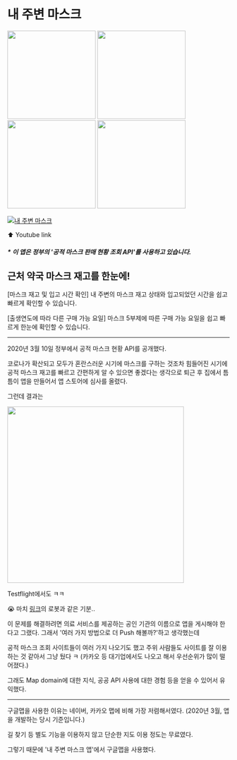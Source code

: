 # 내 주변 마스크

<p float="left">
<img src="https://user-images.githubusercontent.com/38850628/110283144-f144e680-8022-11eb-9e26-bcb82288e1fc.png" width="200" style="max-width:100%;">

<img src="https://user-images.githubusercontent.com/38850628/110283155-f4d86d80-8022-11eb-8409-735dee915b37.png" width="200" style="max-width:100%;">

<img src="https://user-images.githubusercontent.com/38850628/110283166-f73ac780-8022-11eb-9a50-28da4d7c8b19.png" width="200" style="max-width:100%;">

<img src="https://user-images.githubusercontent.com/38850628/110283168-f7d35e00-8022-11eb-8547-1d11be3e0a60.png" width="200" style="max-width:100%;">
</p>

[![내 주변 마스크](https://i.ytimg.com/vi/i3vclWWoiWc/maxresdefault.jpg)](https://www.youtube.com/watch?v=i3vclWWoiWc)

⬆️ Youtube link

##### \* 이 앱은 정부의 '공적 마스크 판매 현황 조회 API'를 사용하고 있습니다.

## 근처 약국 마스크 재고를 한눈에!

[마스크 재고 및 입고 시간 확인]
내 주변의 마스크 재고 상태와 입고되었던 시간을
쉽고 빠르게 확인할 수 있습니다.

[출생연도에 따라 다른 구매 가능 요일]
마스크 5부제에 따른 구매 가능 요일을
쉽고 빠르게 한눈에 확인할 수 있습니다.

---

2020년 3월 10일
정부에서 공적 마스크 현황 API를 공개했다.

코로나가 확산되고 모두가 혼란스러운 시기에
마스크를 구하는 것조차 힘들어진 시기에
공적 마스크 재고를 빠르고 간편하게 알 수 있으면 좋겠다는 생각으로
퇴근 후 집에서 틈틈이 앱을 만들어서 앱 스토어에 심사를 올렸다.

그런데 결과는

<img src="https://user-images.githubusercontent.com/38850628/110284768-9791eb80-8025-11eb-8322-92e0eb1e2142.png" width="400" style="max-width:100%;">

Testflight에서도 ㅋㅋ

😭 마치 [링크](https://www.youtube.com/watch?v=RATYTLa90nM)의 로봇과 같은 기분..

이 문제를 해결하려면 의료 서비스를 제공하는 공인 기관의 이름으로 앱을 게시해야 한다고 그랬다.
그래서 '여러 가지 방법으로 더 Push 해볼까?'하고 생각했는데

공적 마스크 조회 사이트들이 여러 가지 나오기도 했고
주위 사람들도 사이트를 잘 이용하는 것 같아서 그냥 뒀다 ㅋ
(카카오 등 대기업에서도 나오고 해서 우선순위가 많이 떨어졌다.)

그래도 Map domain에 대한 지식, 공공 API 사용에 대한 경험 등을 얻을 수 있어서 유익했다.

---

구글맵을 사용한 이유는
네이버, 카카오 맵에 비해 가장 저렴해서였다.
(2020년 3월, 앱을 개발하는 당시 기준입니다.)

길 찾기 등 별도 기능을 이용하지 않고
단순한 지도 이용 정도는 무료였다.

그렇기 때문에 '내 주변 마스크 앱'에서
구글맵을 사용했다.
